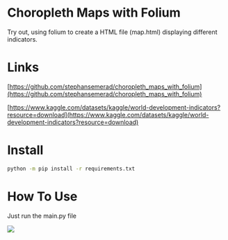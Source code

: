 # Choropleth Maps with Folium

Try out, using folium to create a HTML file (map.html) displaying different indicators.

# Links

[https://github.com/stephansemerad/choropleth_maps_with_folium](https://github.com/stephansemerad/choropleth_maps_with_folium)

[https://www.kaggle.com/datasets/kaggle/world-development-indicators?resource=download](https://www.kaggle.com/datasets/kaggle/world-development-indicators?resource=download)

# Install

```bash
python -m pip install -r requirements.txt
```

# How To Use

Just run the main.py file

![](https://github.com/stephansemerad/choropleth_maps_with_folium/master/imgs/img.png)
